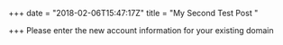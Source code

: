 +++
date = "2018-02-06T15:47:17Z"
title = "My Second Test Post "

+++
Please enter the new account information for your existing domain
